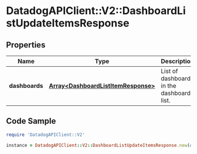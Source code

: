 # DatadogAPIClient::V2::DashboardListUpdateItemsResponse

## Properties

Name | Type | Description | Notes
------------ | ------------- | ------------- | -------------
**dashboards** | [**Array&lt;DashboardListItemResponse&gt;**](DashboardListItemResponse.md) | List of dashboards in the dashboard list. | [optional] 

## Code Sample

```ruby
require 'DatadogAPIClient::V2'

instance = DatadogAPIClient::V2::DashboardListUpdateItemsResponse.new(dashboards: null)
```


